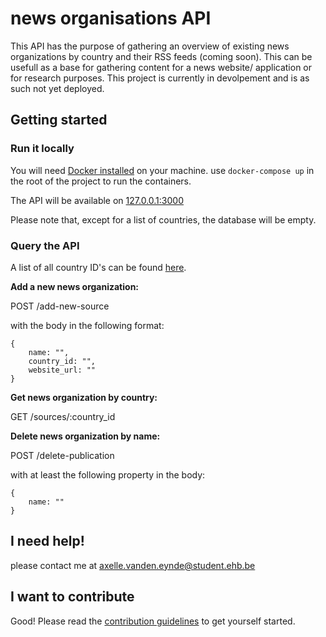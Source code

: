 # news organisations API

This API has the purpose of gathering an overview of existing news organizations by country and their RSS feeds (coming soon). This can be usefull as a base for gathering content for a news website/ application or for research purposes. This project is currently in devolpement and is as such not yet deployed.

## Getting started
### Run it locally
You will need [Docker installed](https://docs.docker.com/get-docker/) on your machine.
use `docker-compose up` in the root of the project to run the containers.

The API will be available on [127.0.0.1:3000](127.0.0.1:3000)

Please note that, except for a list of countries, the database will be empty. 
### Query the API
A list of all country ID's can be found [here](https://github.com/axellevandeneynde/eindstuk-dev5/blob/main/api/src/utils/helpers.js).

**Add a new news organization:**

POST /add-new-source 

with the body in the following format:
```
{
    name: "",
    country_id: "",
    website_url: ""
} 
```
**Get news organization by country:**

GET /sources/:country_id

**Delete news organization by name:**

POST /delete-publication

with at least the following property in the body:
```
{
    name: ""
} 
```
## I need help!

please contact me at axelle.vanden.eynde@student.ehb.be

## I want to contribute

Good! Please read the [contribution guidelines]() to get yourself started.



